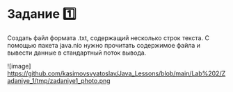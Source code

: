 # Задание 1️⃣

Создать файл формата .txt, содержащий несколько строк текста. С помощью пакета java.nio нужно прочитать содержимое файла и вывести данные в стандартный поток вывода.

![image] https://github.com/kasimovsvyatoslav/Java_Lessons/blob/main/Lab%202/Zadaniye_1/tmp/zadaniye1_photo.png
